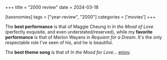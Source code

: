 +++
title = "2000 review"
date = 2024-03-18

[taxonomies]
tags = ["year-review", "2000"]
categories = ['movies']
+++

The __best performance__ is that of Maggie Cheung in _In the Mood of Love_
(perfectly exquisite, and even understated/reserved),
while my __favorite performance__ is that of Marlon Wayans in _Requiem for a Dream_.
It's the only respectable role I've seen of his,
and he is beautiful.

The __best theme song__ is that of _In the Mood for Love_... [enjoy].

[Stephanie Hsu]: https://en.wikipedia.org/wiki/Stephanie_Hsu
[enjoy]: https://www.youtube.com/watch?v=gw9fKuymA0I
